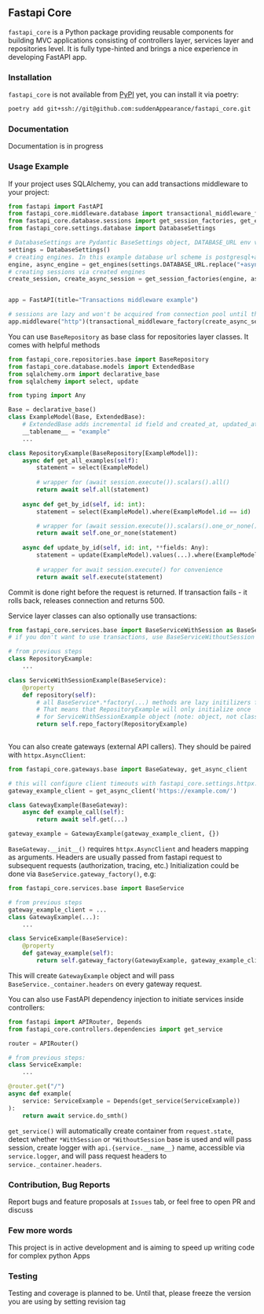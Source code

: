 ## Fastapi Core

`fastapi_core` is a Python package providing reusable components for building MVC applications
consisting of controllers layer, services layer and repositories level. 
It is fully type-hinted and brings a nice experience in developing FastAPI app. 

### Installation

`fastapi_core` is not available from [PyPI](https://pypi.org) yet, you can install it via poetry:

```bash
poetry add git+ssh://git@github.com:suddenAppearance/fastapi_core.git
```

### Documentation

Documentation is in progress

### Usage Example

If your project uses SQLAlchemy, you can add transactions middleware to your project:

```python
from fastapi import FastAPI
from fastapi_core.middleware.database import transactional_middleware_factory
from fastapi_core.database.sessions import get_session_factories, get_engines
from fastapi_core.settings.database import DatabaseSettings

# DatabaseSettings are Pydantic BaseSettings object, DATABASE_URL env variable is required to initialize it
settings = DatabaseSettings()
# creating engines. In this example database url scheme is postgresql+asyncpg://
engine, async_engine = get_engines(settings.DATABASE_URL.replace("+asyncpg", ""), settings.DATABASE_URL)
# creating sessions via created engines
create_session, create_async_session = get_session_factories(engine, async_engine)


app = FastAPI(title="Transactions middleware example")

# sessions are lazy and won't be acquired from connection pool until the first call to .session from repositories
app.middleware("http")(transactional_middleware_factory(create_async_session=create_async_session))
```

You can use `BaseRepository` as base class for repositories layer classes. It comes with helpful methods
```python
from fastapi_core.repositories.base import BaseRepository
from fastapi_core.database.models import ExtendedBase
from sqlalchemy.orm import declarative_base
from sqlalchemy import select, update

from typing import Any

Base = declarative_base()
class ExampleModel(Base, ExtendedBase):
    # ExtendedBase adds incremental id field and created_at, updated_at timezone aware datetime fields
    __tablename__ = "example"
    ...

class RepositoryExample(BaseRepository[ExampleModel]):
    async def get_all_examples(self):
        statement = select(ExampleModel)
        
        # wrapper for (await session.execute()).scalars().all()
        return await self.all(statement)
    
    async def get_by_id(self, id: int):
        statement = select(ExampleModel).where(ExampleModel.id == id)

        # wrapper for (await session.execute()).scalars().one_or_none()
        return await self.one_or_none(statement)
    
    async def update_by_id(self, id: int, **fields: Any):
        statement = update(ExampleModel).values(...).where(ExampleModel.id == id)
    
        # wrapper for await session.execute() for convenience
        return await self.execute(statement)
```
Commit is done right before the request is returned. If transaction fails - it rolls back, releases connection
and returns 500.

Service layer classes can also optionally use transactions:

```python
from fastapi_core.services.base import BaseServiceWithSession as BaseService
# if you don't want to use transactions, use BaseServiceWithoutSession instead

# from previous steps
class RepositoryExample:
    ...

class ServiceWithSessionExample(BaseService):
    @property
    def repository(self):
        # all BaseService*.*factory(...) methods are lazy initilizers for objects.
        # That means that RepositoryExample will only initialize once
        # for ServiceWithSessionExample object (note: object, not class)
        return self.repo_factory(RepositoryExample)
    
```
You can also create gateways (external API callers). They should be paired with `httpx.AsyncClient`:

```python
from fastapi_core.gateways.base import BaseGateway, get_async_client

# this will configure client timeouts with fastapi_core.settings.httpx.HTTPXConfig
gateway_example_client = get_async_client('https://example.com/')

class GatewayExample(BaseGateway):
    async def example_call(self):
        return await self.get(...)

gateway_example = GatewayExample(gateway_example_client, {})
```

`BaseGateway.__init__()` requires `httpx.AsyncClient` and headers mapping as arguments.
Headers are usually passed from fastapi request to subsequent requests (authorization, tracing, etc.)
Initialization could be done via `BaseService.gateway_factory()`, e.g:

```python
from fastapi_core.services.base import BaseService

# from previous steps
gateway_example_client = ...
class GatewayExample(...):
    ...

class ServiceExample(BaseService):
    @property
    def gateway_example(self):
        return self.gateway_factory(GatewayExample, gateway_example_client)

```
This will create `GatewayExample` object and will pass `BaseService._container.headers` on every gateway request.

You can also use FastAPI dependency injection to initiate services inside controllers:

```python
from fastapi import APIRouter, Depends
from fastapi_core.controllers.dependencies import get_service

router = APIRouter()

# from previous steps:
class ServiceExample:
    ...

@router.get("/")
async def example(
    service: ServiceExample = Depends(get_service(ServiceExample))
):
    return await service.do_smth()
```

`get_service()` will automatically create container from `request.state`, detect whether `*WithSession` or `*WithoutSession` base is used
and will pass session, create logger with `api.{service.__name__}` name, accessible via `service.logger`, 
and will pass request headers to `service._container.headers`. 

### Contribution, Bug Reports

Report bugs and feature proposals at `Issues` tab, or feel free to open PR and discuss

### Few more words

This project is in active development and is aiming to speed up writing code for complex python Apps

### Testing

Testing and coverage is planned to be. Until that, please freeze the version you are using by setting revision tag